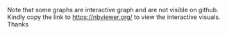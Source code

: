 Note that some graphs are interactive graph and are not visible on github. Kindly copy the link to https://nbviewer.org/ to view the interactive visuals. 
Thanks
